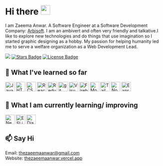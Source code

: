 # Hi there <img src="https://user-images.githubusercontent.com/46846821/87522094-a135a000-c69e-11ea-899d-e8093968ef3b.gif" width="30">


I am Zaeema Anwar. A Software Engineer at a Software Development Company: <a href="https://arbisoft.com/">Arbisoft</a>.
I am an ambivert and often very friendly and talkative.I like to explore new technologies and do things that use imagination so I started graphic designing as a hobby. My passion for helping humanity led me to serve a welfare organization as a Web Development Lead.

![](https://komarev.com/ghpvc/?username=thezaeemaanwar&color=blueviolet&label=Profile+Views)
<a href="https://github.com/thezaeemaanwar/stargazers"><img src="https://img.shields.io/github/stars/thezaeemaanwar" alt="Stars Badge"/></a>
<a href="https://github.com/abhisheknaiidu/awesome-github-profile-readme/blob/master/LICENSE"><img src="https://img.shields.io/github/license/thezaeemaanwar/thezaeemaanwar?color=2b9348" alt="License Badge"/></a>



## 🔭 What I've learned so far
<div>
  <img src="https://img.shields.io/badge/JavaScript-282C34?logo=javascript&logoColor=F7DF1E" alt="JavaScript logo" title="JavaScript" height="30" />
  <img src="https://img.shields.io/badge/HTML5-282C34?logo=html5&logoColor=E34F26" alt="HTML5 logo" title="HTML5" height="30" />
  <img src="https://img.shields.io/badge/CSS3-282C34?logo=css3&logoColor=1572B6" alt="CSS3 logo" title="CSS3" height="30" />
  <img src="https://img.shields.io/badge/React JS-282C34?logo=react&logoColor=61DAFB" alt="React JS logo" title="React JS" height="30" />
  <img src="https://img.shields.io/badge/Redux-282C34?logo=redux&logoColor=764ABC" alt="Redux logo" title="Redux" height="30" />
  <img src="https://img.shields.io/badge/git-282C34?logo=git&logoColor=F05032" alt="git logo" title="git" height="30" />
  <img src="https://img.shields.io/badge/VS%20Code-282C34?logo=visual-studio-code&logoColor=007ACC" alt="Visual Studio Code logo" title="Visual Studio Code" height="30" />
  <img src="https://img.shields.io/badge/Firebase-282C34?logo=firebase&logoColor=FFCA28" alt="Firebase logo" title="Firebase" height="30" />
  <img src="https://img.shields.io/badge/MongoDB-282C34?logo=mongodb&logoColor=47A248" alt="MongoDB logo" title="MongoDB" height="30" />
  <img src="https://img.shields.io/badge/Tailwind%20CSS-282C34?logo=tailwind-css&logoColor=38B2AC" alt="Tailwind CSS logo" title="Tailwind CSS" height="30" />
  <img src="https://img.shields.io/badge/Node.js-282C34?logo=node.js&logoColor=339933" alt="Node.js logo" title="Node.js" height="30" />
  <img src="https://img.shields.io/badge/Express-282C34?logo=express&logoColor=FFFFFF" alt="Express.js logo" title="Express.js" height="30" />
</div>

## 🌱 What I am currently learning/ improving

<div>
  <img src="https://img.shields.io/badge/Next.js-282C34?logo=next.js&logoColor=FFFFFF" alt="Next.js logo" title="Next.js" height="30" />
  <img src="https://img.shields.io/badge/ESLint-282C34?logo=eslint&logoColor=4B32C3" alt="ESLint logo" title="ESLint" height="30" />
  <img src="https://img.shields.io/badge/Django-282C34?logo=django&logoColor=2AA473" alt="Django logo" title="Django" height="30" />
</div>

## 📫 Say Hi
Email: thezaeemaanwar@gmail.com<br/>
Website: <a href="thezaeemaanwar.vercel.app">thezaeemaanwar.vercel.app</a>
